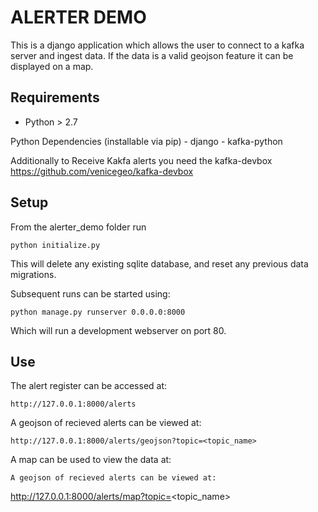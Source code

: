 # ALERTER DEMO

This is a django application which allows the user to connect to a kafka server and ingest data. If the data is a valid geojson feature it can be displayed on a map.

## Requirements

 - Python > 2.7
 
Python Dependencies (installable via pip)
    - django
    - kafka-python 
    
Additionally to Receive Kakfa alerts you need the kafka-devbox
https://github.com/venicegeo/kafka-devbox
    
## Setup 

From the alerter_demo folder run 

```
python initialize.py
```

This will delete any existing sqlite database, and reset any previous data migrations.

Subsequent runs can be started using:

```
python manage.py runserver 0.0.0.0:8000
```

Which will run a development webserver on port 80.

## Use

The alert register can be accessed at:
```
http://127.0.0.1:8000/alerts
```

A geojson of recieved alerts can be viewed at:
```
http://127.0.0.1:8000/alerts/geojson?topic=<topic_name>
```

A map can be used to view the data at:
```
A geojson of recieved alerts can be viewed at:
```
http://127.0.0.1:8000/alerts/map?topic=<topic_name>
```